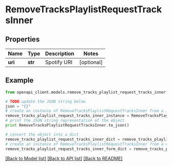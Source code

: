 # RemoveTracksPlaylistRequestTracksInner


## Properties
Name | Type | Description | Notes
------------ | ------------- | ------------- | -------------
**uri** | **str** | Spotify URI | [optional] 

## Example

```python
from openapi_client.models.remove_tracks_playlist_request_tracks_inner import RemoveTracksPlaylistRequestTracksInner

# TODO update the JSON string below
json = "{}"
# create an instance of RemoveTracksPlaylistRequestTracksInner from a JSON string
remove_tracks_playlist_request_tracks_inner_instance = RemoveTracksPlaylistRequestTracksInner.from_json(json)
# print the JSON string representation of the object
print RemoveTracksPlaylistRequestTracksInner.to_json()

# convert the object into a dict
remove_tracks_playlist_request_tracks_inner_dict = remove_tracks_playlist_request_tracks_inner_instance.to_dict()
# create an instance of RemoveTracksPlaylistRequestTracksInner from a dict
remove_tracks_playlist_request_tracks_inner_form_dict = remove_tracks_playlist_request_tracks_inner.from_dict(remove_tracks_playlist_request_tracks_inner_dict)
```
[[Back to Model list]](../README.md#documentation-for-models) [[Back to API list]](../README.md#documentation-for-api-endpoints) [[Back to README]](../README.md)


